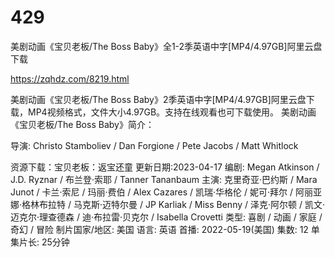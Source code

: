 # 429
美剧动画《宝贝老板/The Boss Baby》全1-2季英语中字[MP4/4.97GB]阿里云盘下载

https://zqhdz.com/8219.html

美剧动画《宝贝老板/The Boss Baby》2季英语中字[MP4/4.97GB]阿里云盘下载，MP4视频格式，文件大小4.97GB。支持在线观看也可下载使用。
美剧动画《宝贝老板/The Boss Baby》简介：

导演: Christo Stamboliev / Dan Forgione / Pete Jacobs / Matt Whitlock

资源下载：宝贝老板：返宝还童
更新日期:2023-04-17
编剧: Megan Atkinson / J.D. Ryznar / 布兰登·索耶 / Tanner Tananbaum
主演: 克里奇亚·巴约斯 / Mara Junot / 卡兰·索尼 / 玛丽·费伯 / Alex Cazares / 凯瑞·华格伦 / 妮可·拜尔 / 阿丽亚娜·格林布拉特 / 马克斯·迈特尔曼 / JP Karliak / Miss Benny / 泽克·阿尔顿 / 凯文·迈克尔·理查德森 / 迪·布拉雷·贝克尔 / Isabella Crovetti
类型: 喜剧 / 动画 / 家庭 / 奇幻 / 冒险
制片国家/地区: 美国
语言: 英语
首播: 2022-05-19(美国)
集数: 12
单集片长: 25分钟
